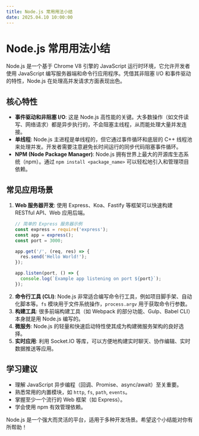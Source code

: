 ```yaml
---
title: Node.js 常用用法小结
date: 2025.04.10 10:00:00
---
```


# Node.js 常用用法小结

Node.js 是一个基于 Chrome V8 引擎的 JavaScript 运行时环境，它允许开发者使用 JavaScript 编写服务器端和命令行应用程序。凭借其非阻塞 I/O 和事件驱动的特性，Node.js 在处理高并发请求方面表现出色。

## 核心特性

*   **事件驱动和非阻塞 I/O**: 这是 Node.js 高性能的关键。大多数操作（如文件读写、网络请求）都是异步执行的，不会阻塞主线程，从而能处理大量并发连接。
*   **单线程**: Node.js 主进程是单线程的，但它通过事件循环和底层的 C++ 线程池来处理并发。开发者需要注意避免长时间运行的同步代码阻塞事件循环。
*   **NPM (Node Package Manager)**: Node.js 拥有世界上最大的开源库生态系统（npm）。通过 `npm install <package_name>` 可以轻松地引入和管理项目依赖。

## 常见应用场景

1.  **Web 服务器开发**: 使用 Express、Koa、Fastify 等框架可以快速构建 RESTful API、Web 应用后端。
    ```javascript
    // 简单的 Express 服务器示例
    const express = require('express');
    const app = express();
    const port = 3000;

    app.get('/', (req, res) => {
      res.send('Hello World!');
    });

    app.listen(port, () => {
      console.log(`Example app listening on port ${port}`);
    });
    ```
2.  **命令行工具 (CLI)**: Node.js 非常适合编写命令行工具，例如项目脚手架、自动化脚本等。`fs` 模块用于文件系统操作，`process.argv` 用于获取命令行参数。
3.  **构建工具**: 很多前端构建工具（如 Webpack 的部分功能、Gulp、Babel CLI）本身就是用 Node.js 编写的。
4.  **微服务**: Node.js 的轻量和快速启动特性使其成为构建微服务架构的良好选择。
5.  **实时应用**: 利用 Socket.IO 等库，可以方便地构建实时聊天、协作编辑、实时数据推送等应用。

## 学习建议

*   理解 JavaScript 异步编程（回调、Promise、async/await）至关重要。
*   熟悉常用的内置模块，如 `http`, `fs`, `path`, `events`。
*   掌握至少一个流行的 Web 框架（如 Express）。
*   学会使用 npm 有效管理依赖。

Node.js 是一个强大而灵活的平台，适用于多种开发场景。希望这个小结能对你有所帮助！
